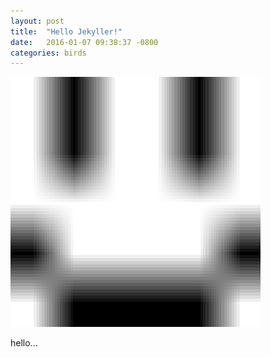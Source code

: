 ```yaml
---
layout: post
title:  "Hello Jekyller!"
date:   2016-01-07 09:38:37 -0800
categories: birds
---
```



<img src="/birds/g.gif" height="400" width="400">

hello...